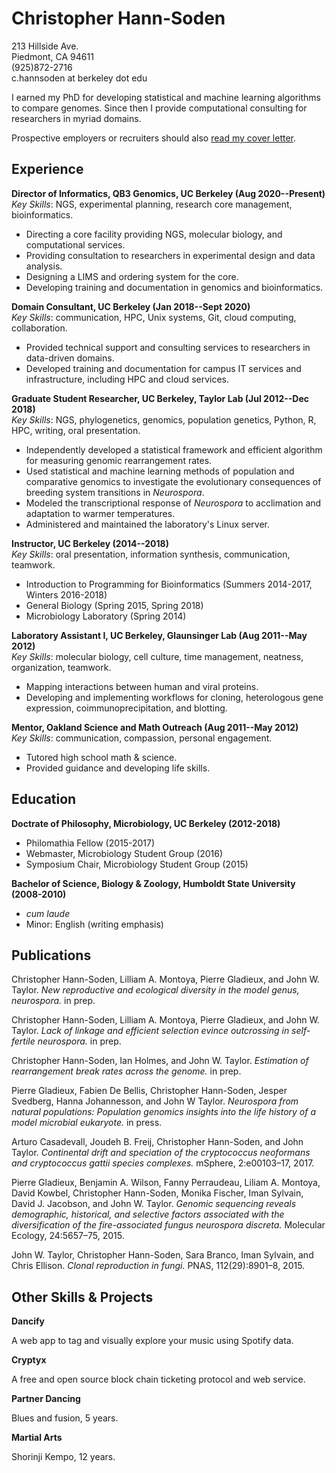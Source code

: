 # Christopher Hann-Soden  
213 Hillside Ave.  
Piedmont, CA 94611  
(925)872-2716  
c.hannsoden at berkeley dot edu  

I earned my PhD for developing statistical and machine learning algorithms to compare genomes. Since then I provide computational consulting for researchers in myriad domains.

Prospective employers or recruiters should also [read my cover letter](https://github.com/channsoden/resume/blob/master/cover_letter.md).

## Experience
__Director of Informatics, QB3 Genomics, UC Berkeley (Aug 2020--Present)__  
*Key Skills*: NGS, experimental planning, research core management, bioinformatics.
- Directing a core facility providing NGS, molecular biology, and computational services.
- Providing consultation to researchers in experimental design and data analysis.
- Designing a LIMS and ordering system for the core.
- Developing training and documentation in genomics and bioinformatics.

__Domain Consultant, UC Berkeley (Jan 2018--Sept 2020)__  
*Key Skills*: communication, HPC, Unix systems, Git, cloud computing, collaboration.
- Provided technical support and consulting services to researchers in data-driven domains.  
- Developed training and documentation for campus IT services and infrastructure, including HPC and cloud services.  
  
__Graduate Student Researcher, UC Berkeley, Taylor Lab (Jul 2012--Dec 2018)__    
*Key Skills*: NGS, phylogenetics, genomics, population genetics, Python, R, HPC, writing, oral presentation.
- Independently developed a statistical framework and efficient algorithm for measuring genomic rearrangement rates.  
- Used statistical and machine learning methods of population and comparative genomics to investigate the evolutionary consequences of breeding system transitions in *Neurospora*.  
- Modeled the transcriptional response of *Neurospora* to acclimation and adaptation to warmer temperatures.  
- Administered and maintained the laboratory's Linux server.  

__Instructor, UC Berkeley (2014--2018)__    
*Key Skills*: oral presentation, information synthesis, communication, teamwork.
- Introduction to Programming for Bioinformatics (Summers 2014-2017, Winters 2016-2018)  
- General Biology (Spring 2015, Spring 2018)  
- Microbiology Laboratory (Spring 2014)  

__Laboratory Assistant I, UC Berkeley, Glaunsinger Lab (Aug 2011--May 2012)__    
*Key Skills*: molecular biology, cell culture, time management, neatness, organization, teamwork.
- Mapping interactions between human and viral proteins.
- Developing and implementing workflows for cloning, heterologous gene expression, coimmunoprecipitation, and blotting.  

__Mentor, Oakland Science and Math Outreach (Aug 2011--May 2012)__    
*Key Skills*: communication, compassion, personal engagement.
- Tutored high school math \& science.  
- Provided guidance and developing life skills.

## Education
__Doctrate of Philosophy, Microbiology, UC Berkeley (2012-2018)__
- Philomathia Fellow (2015-2017)  
- Webmaster, Microbiology Student Group (2016)  
- Symposium Chair, Microbiology Student Group (2015)  

__Bachelor of Science, Biology & Zoology, Humboldt State University (2008-2010)__  
- *cum laude*
- Minor: English (writing emphasis)

## Publications

Christopher Hann-Soden, Lilliam A. Montoya, Pierre Gladieux, and John W. Taylor. _New reproductive
and ecological diversity in the model genus, neurospora._ in prep.

Christopher Hann-Soden, Lilliam A. Montoya, Pierre Gladieux, and John W. Taylor. _Lack of linkage
and efficient selection evince outcrossing in self-fertile neurospora._ in prep.

Christopher Hann-Soden, Ian Holmes, and John W. Taylor. _Estimation of rearrangement break rates
across the genome._ in prep.

Pierre Gladieux, Fabien De Bellis, Christopher Hann-Soden, Jesper Svedberg, Hanna Johannesson,
and John W Taylor. _Neurospora from natural populations: Population genomics insights into the life
history of a model microbial eukaryote._ in press.

Arturo Casadevall, Joudeh B. Freij, Christopher Hann-Soden, and John Taylor. _Continental drift
and speciation of the cryptococcus neoformans and cryptococcus gattii species complexes._ mSphere,
2:e00103–17, 2017.

Pierre Gladieux, Benjamin A. Wilson, Fanny Perraudeau, Liliam A. Montoya, David Kowbel, Christopher
Hann-Soden, Monika Fischer, Iman Sylvain, David J. Jacobson, and John W. Taylor. _Genomic
sequencing reveals demographic, historical, and selective factors associated with the diversification of
the fire-associated fungus neurospora discreta._ Molecular Ecology, 24:5657–75, 2015.

John W. Taylor, Christopher Hann-Soden, Sara Branco, Iman Sylvain, and Chris Ellison. _Clonal
reproduction in fungi._ PNAS, 112(29):8901–8, 2015.

## Other Skills & Projects

__Dancify__

A web app to tag and visually explore your music using Spotify data.

__Cryptyx__

A free and open source block chain ticketing protocol and web service.

__Partner Dancing__

Blues and fusion, 5 years.

__Martial Arts__

Shorinji Kempo, 12 years.
